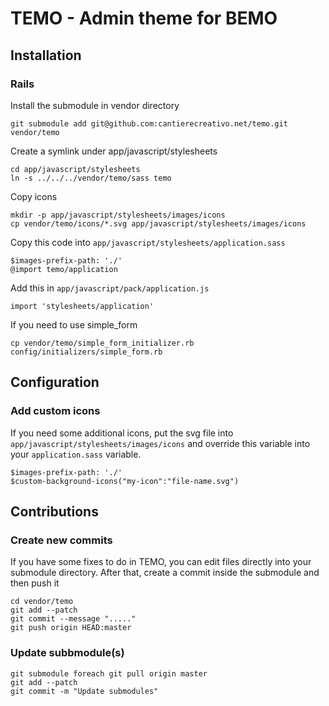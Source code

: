 # TEMO - Admin theme for BEMO

## Installation
### Rails
Install the submodule in vendor directory
```
git submodule add git@github.com:cantierecreativo.net/temo.git vendor/temo
```

Create a symlink under app/javascript/stylesheets

```
cd app/javascript/stylesheets
ln -s ../../../vendor/temo/sass temo
```

Copy icons
```
mkdir -p app/javascript/stylesheets/images/icons
cp vendor/temo/icons/*.svg app/javascript/stylesheets/images/icons
```

Copy this code into `app/javascript/stylesheets/application.sass`
```
$images-prefix-path: './'
@import temo/application
```

Add this in `app/javascript/pack/application.js`
```
import 'stylesheets/application'
```

If you need to use simple_form
```
cp vendor/temo/simple_form_initializer.rb config/initializers/simple_form.rb
```


## Configuration
### Add custom icons
If you need some additional icons, put the svg file into `app/javascript/stylesheets/images/icons`
and override this variable into your `application.sass` variable.
```
$images-prefix-path: './'
$custom-background-icons("my-icon":"file-name.svg")
```

## Contributions
### Create new commits
If you have some fixes to do in TEMO, you can edit files directly into your submodule directory.
After that, create a commit inside the submodule and then push it
```
cd vendor/temo
git add --patch
git commit --message "....."
git push origin HEAD:master
```

### Update subbmodule(s)
```
git submodule foreach git pull origin master
git add --patch
git commit -m "Update submodules"
```
